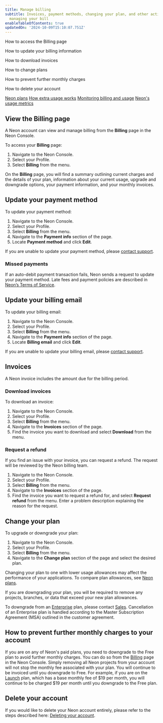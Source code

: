 ```yaml
---
title: Manage billing
subtitle: Invoices, payment methods, changing your plan, and other actions around
  managing your bill
enableTableOfContents: true
updatedOn: '2024-10-09T15:10:07.751Z'
---
```


<InfoBlock>
<DocsList title="What you will learn:">
<p>How to access the Billing page</p>
<p>How to update your billing information</p>
<p>How to download invoices</p>
<p>How to change plans</p>
<p>How to prevent further monthly charges</p>
<p>How to delete your account</p>
</DocsList>

<DocsList title="Related topics" theme="docs">
<a href="/docs/introduction/plans">Neon plans</a>
<a href="/docs/introduction/extra-usage">How extra usage works</a>
<a href="/docs/introduction/monitor-usage">Monitoring billing and usage</a>
<a href="/docs/introduction/usage-metrics">Neon's usage metrics</a>
</DocsList>
</InfoBlock>

## View the Billing page

A Neon account can view and manage billing from the **Billing** page in the Neon Console.

To access your **Billing** page:

1. Navigate to the Neon Console.
1. Select your Profile.
1. Select **Billing** from the menu.

On the **Billing** page, you will find a summary outlining current charges and the details of your plan, information about your current usage, upgrade and downgrade options, your payment information, and your monthly invoices.

## Update your payment method

To update your payment method:

1. Navigate to the Neon Console.
1. Select your Profile.
1. Select **Billing** from the menu.
1. Navigate to the **Payment info** section of the page.
1. Locate **Payment method** and click **Edit**.

If you are unable to update your payment method, please [contact support](/docs/introduction/support).

### Missed payments

If an auto-debit payment transaction fails, Neon sends a request to update your payment method. Late fees and payment policies are described in [Neon’s Terms of Service](https://neon.tech/terms-of-service).

## Update your billing email

To update your billing email:

1. Navigate to the Neon Console.
1. Select your Profile.
1. Select **Billing** from the menu.
1. Navigate to the **Payment info** section of the page.
1. Locate **Billing email** and click **Edit**.

If you are unable to update your billing email, please [contact support](/docs/introduction/support).

## Invoices

A Neon invoice includes the amount due for the billing period.

### Download invoices

To download an invoice:

1. Navigate to the Neon Console.
1. Select your Profile.
1. Select **Billing** from the menu.
1. Navigate to the **Invoices** section of the page.
1. Find the invoice you want to download and select **Download** from the menu.

### Request a refund

If you find an issue with your invoice, you can request a refund. The request will be reviewed by the Neon billing team.

1. Navigate to the Neon Console.
1. Select your Profile.
1. Select **Billing** from the menu.
1. Navigate to the **Invoices** section of the page.
1. Find the invoice you want to request a refund for, and select **Request refund** from the menu. Enter a problem description explaining the reason for the request.

## Change your plan

To upgrade or downgrade your plan:

1. Navigate to the Neon Console.
1. Select your Profile.
1. Select **Billing** from the menu.
1. Navigate to the **Change plan** section of the page and select the desired plan.

Changing your plan to one with lower usage allowances may affect the performance of your applications. To compare plan allowances, see [Neon plans](/docs/introduction/plans#neon-plans).

If you are downgrading your plan, you will be required to remove any projects, branches, or data that exceed your new plan allowances.

To downgrade from an [Enterprise](/docs/introduction/plans#enterprise) plan, please contact [Sales](https://neon.tech/contact-sales). Cancellation of an Enterprise plan is handled according to the Master Subscription Agreement (MSA) outlined in the customer agreement.

## How to prevent further monthly charges to your account

If you are on any of Neon's paid plans, you need to downgrade to the Free plan to avoid further monthly charges. You can do so from the [Billing](https://console.neon.tech/app/billing#change_plan) page in the Neon Console. Simply removing all Neon projects from your account will not stop the monthly fee associated with your plan. You will continue to be invoiced until you downgrade to Free. For example, if you are on the [Launch](/docs/introduction/plans#launch) plan, which has a base monthly fee of $19 per month, you will continue to be charged $19 per month until you downgrade to the Free plan.

## Delete your account

If you would like to delete your Neon account entirely, please refer to the steps described here: [Deleting your account](/docs/manage/accounts#deleting-your-account).
